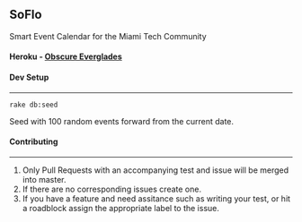 ## SoFlo

Smart Event Calendar for the Miami Tech Community

#### Heroku - [Obscure Everglades](http://obscure-everglades-1980.herokuapp.com)

#### Dev Setup
---
```Shell
rake db:seed
```

Seed with 100 random events forward from the current date.

#### Contributing
---

1. Only Pull Requests with an accompanying test and issue will be merged into master.
2. If there are no corresponding issues create one.
3. If you have a feature and need assitance such as writing your test, 
  or hit a roadblock assign the appropriate label to the issue.

